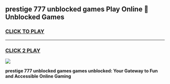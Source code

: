 
## prestige 777 unblocked games Play Online 👋 Unblocked Games
<h3>
<a href="https://premium.freeplayer.one?title=prestige_777_unblocked_games&ref=19F">CLICK TO PLAY</a></h3>
<hr>

<h3>
<a href="https://premium.freeplayer.one?title=prestige_777_unblocked_games&ref=19F">CLICK 2 PLAY</a>
  
</h3>

<a href="https://premium.freeplayer.one?title=prestige_777_unblocked_games&ref=19F"><img src="https://clearcache.store/games.png"></a>


**prestige 777 unblocked games games unblocked: Your Gateway to Fun and Accessible Online Gaming**
